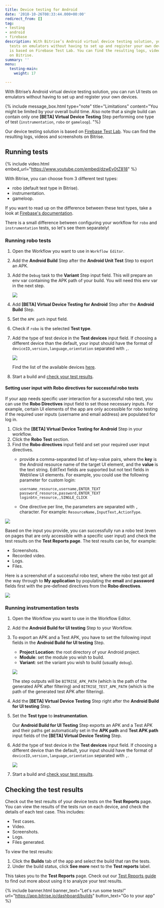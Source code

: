 ```yaml
---
title: Device testing for Android
date: '2018-10-26T08:33:44.000+00:00'
redirect_from: []
tag:
- testing
- android
- firebase
description: With Bitrise’s Android virtual device testing solution, you can run UI
  tests on emulators without having to set up and register your own devices. Our solution
  is based on Firebase Test Lab. You can find the resulting logs, videos and screenshots
  on Bitrise.
summary: ''
menu:
  testing-main:
    weight: 17

---
```

With Bitrise’s Android virtual device testing solution, you can run UI tests on emulators without having to set up and register your own devices.

{% include message_box.html type="note" title="Limitations" content="You might be limited by your overall build time. Also note that a single build can contain only one **\[BETA\] Virtual Device Testing** Step performing one type of test (`instrumentation`, `robo` or `gameloop`). "%}

Our device testing solution is based on [Firebase Test Lab](https://firebase.google.com/docs/test-lab/). You can find the resulting logs, videos and screenshots on Bitrise.

## Running tests

{% include video.html embed_url="https://www.youtube.com/embed/dzwEv0tZ818" %}

With Bitrise, you can choose from 3 different test types:

* robo (default test type in Bitrise).
* instrumentation.
* gameloop.

If you want to read up on the difference between these test types, take a look at [Firebase's documentation](https://firebase.google.com/docs/test-lab/android/overview).

There is a small difference between configuring your workflow for `robo` and `instrumentation` tests, so let's see them separately!

### Running robo tests

1. Open the Workflow you want to use in `Workflow Editor`.
2. Add the **Android Build** Step after the **Android Unit Test** Step to export an APK.
3. Add the `Debug` task to the **Variant** Step input field. This will prepare an env var containing the APK path of your build. You will need this env var in the next step.

   ![](/img/robo-test.png)
4. Add **\[BETA\] Virtual Device Testing for Android** Step after the **Android Build** Step.
5. Set the `APK path` input field.
6. Check if `robo` is the selected **Test type**.
7. Add the type of test device in the **Test devices** input field. If choosing a different device than the default, your input should have the format of `deviceID,version,language,orientation` separated with `,`.

   ![](/img/robo-test-1.png)

   Find the list of the available devices [here](https://firebase.google.com/docs/test-lab/android/available-testing-devices).
8. Start a build and [check your test results](/testing/device-testing-for-android/#checking-test-results).

#### Setting user input with Robo directives for successful robo tests

If your app needs specific user interaction for a successful robo test, you can use the **Robo Directives** input field to set those necessary inputs. For example, certain UI elements of the app are only accessible for robo testing if the required user inputs (username and email address) are populated for log in.

1. Click the **\[BETA\] Virtual Device Testing for Android** Step in your workflow.
2. Click the **Robo Test** section.
3. Find the **Robo directives** input field and set your required user input directives.
   * provide a comma-separated list of key-value pairs, where the **key** is the Android resource name of the target UI element, and the **value** is the text string. EditText fields are supported but not text fields in WebView UI elements. For example, you could use the following parameter for custom login:

         username_resource,username,ENTER_TEXT
         password_resource,password,ENTER_TEXT
         loginbtn_resource,,SINGLE_CLICK
   * One directive per line, the parameters are separated with `,` character. For example: `ResourceName,InputText,ActionType`.

![](/img/robo-directives.png)

Based on the input you provide, you can successfully run a robo test (even on pages that are only accessible with a specific user input) and check the test results on the **Test Reports page**. The test results can be, for example:

* Screenshots.
* Recorded video.
* Logs.
* Files.

Here is a screenshot of a successful robo test, where the robo test got all the way through to **My application** by populating the **email** and **password** fields first with the pre-defined directives from the **Robo directives**.

![](/img/successful-robo-test.jpg)

### Running instrumentation tests

1. Open the Workflow you want to use in the Workflow Editor.
2. Add the **Android Build for UI testing** Step to your Workflow.
3. To export an APK and a Test APK, you have to set the following input fields in the **Android Build for UI testing** Step.
   * **Project Location**: the root directory of your Android project.
   * **Module**: set the module you wish to build.
   * **Variant**: set the variant you wish to build (usually `debug`).

   ![](/img/android-build-ui-testing.png)

   The step outputs will be `BITRISE_APK_PATH` (which is the path of the generated APK after filtering) and `BITRISE_TEST_APK_PATH` (which is the path of the generated test APK after filtering).
4. Add the **\[BETA\] Virtual Device Testing** Step right after the **Android Build for UI testing** Step.
5. Set the **Test type** to **instrumentation**.

   Our **Android Build for UI Testing** Step exports an APK and a Test APK and their paths get automatically set in the **APK path** and **Test APK path** input fields of the **\[BETA\] Virtual Device Testing** Step.
6. Add the type of test device in the **Test devices** input field. If choosing a different device than the default, your input should have the format of  `deviceID,version,language,orientation` separated with `,`.

   ![](/img/instrumentation-test-2.png)
7. Start a build and [check your test results](/testing/device-testing-for-android/#checking-test-results).

## Checking the test results

Check out the test results of your device tests on the **Test Reports** page. You can view the results of the tests run on each device, and check the details of each test case. This includes:

* Test cases.
* Video.
* Screenshots.
* Logs.
* Files generated.

To view the test results:

1. Click the **Builds** tab of the app and select the build that ran the tests.
2. Under the build status, click **See more** next to the **Test reports** label.

This takes you to the **Test Reports** page. Check out our [Test Reports guide](/testing/test-reports/) to find out more about using it to analyze your test results.

{% include banner.html banner_text="Let's run some tests!" url="https://app.bitrise.io/dashboard/builds" button_text="Go to your app" %}